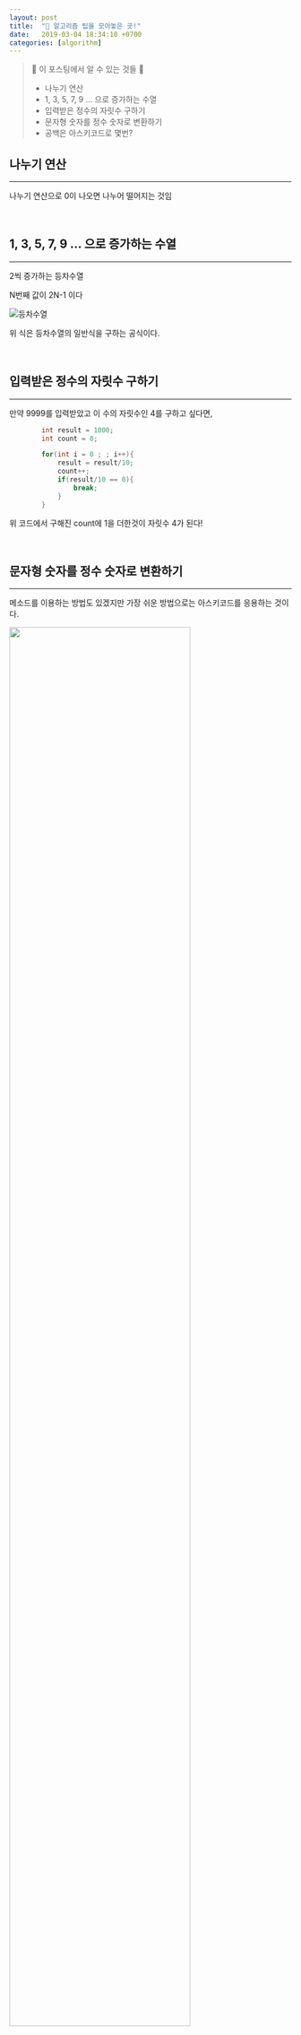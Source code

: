 ```yaml
---
layout: post
title:  "🎵 알고리즘 팁을 모아놓은 곳!"
date:   2019-03-04 18:34:10 +0700
categories: [algorithm]
---
```


> 🙋 이 포스팅에서 알 수 있는 것들 🙋
>
> - 나누기 연산 
> - 1, 3, 5, 7, 9 ... 으로 증가하는 수열
> - 입력받은 정수의 자릿수 구하기
> - 문자형 숫자를 정수 숫자로 변환하기
> - 공백은 아스키코드로 몇번?

## 나누기 연산 
---
나누기 연산으로 0이 나오면 나누어 떨어지는 것임

<br>

## 1, 3, 5, 7, 9 ... 으로 증가하는 수열
---

2씩 증가하는 등차수열

N번째 값이 2N-1 이다

![등차수열](https://user-images.githubusercontent.com/31889335/55327861-fc517c80-54c5-11e9-9c2a-72925b1b53e3.PNG)

위 식은 등차수열의 일반식을 구하는 공식이다.

<br>

## 입력받은 정수의 자릿수 구하기
---

만약 9999를 입력받았고 이 수의 자릿수인 4를 구하고 싶다면,

~~~c
		int result = 1000;
		int count = 0;

		for(int i = 0 ; ; i++){
			result = result/10;
			count++;
			if(result/10 == 0){
				break;
			}
		}

~~~

위 코드에서 구해진 count에 1을 더한것이 자릿수 4가 된다!

<br>

## 문자형 숫자를 정수 숫자로 변환하기
---

메소드를 이용하는 방법도 있겠지만 가장 쉬운 방법으로는 아스키코드를 응용하는 것이다.

<img src = "https://user-images.githubusercontent.com/31889335/55091206-be361080-50f3-11e9-8c11-76b8d7bffa35.png" width = "80%" height = "80%" >

문자형 숫자 0 ~ 9까지는 아스키코드 값이 48 ~ 57번까지에 위치해 있다.

즉, 문자형 숫자 0은 아스키코드로 48이고, 문자형 숫자 1은 아스키코드로 49이다.

만약 문자형 숫자 0을 정수 숫자 0으로 만들고 싶다면 __문자형 숫자에서 48을 빼면 된다!__

> 문자형 숫자 0 외의 다른 숫자들도 모두 48을 빼면 문자형 숫자에서 정수로 변환한 꼴이 된다!

<br>

## 공백은 아스키코드로 몇번?
---

공백 ' ' 은 아스키코드 10진수로 32이다~!

<br>

## 영어 알파벳 개수는 몇개?
---

a 부터 z까지 총 26개이다!

<br>

## int 형에 들어갈 수 있는 수의 범위는?!
---

간단하게 말하자면 int 형에는 최대 21억까지 들어갈 수 있고, long long형에는 19자리 숫자로 표현할 수 있는 수 까지 들어갈 수 있다!

long 형은 int형과 들어갈 수 있는 범위가 똑같다.

<br>

## char형을 int형으로 바꾸기 
---

~~~c
char ch = 6;
int num = ch - '0';
~~~